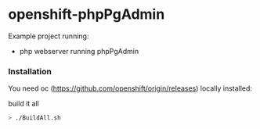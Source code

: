 # openshift-phpPgAdmin

Example project running:
- php webserver running phpPgAdmin

### Installation

You need oc (https://github.com/openshift/origin/releases) locally installed:

build it all

```sh
> ./BuildAll.sh
```
